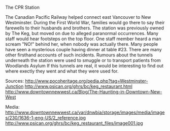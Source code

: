 The CPR Station

The Canadian Pacific Railway helped connect east Vancouver to New Westminster. During the First World War, families would go there to say their farewells to their husbands and brothers. 
The station was previously owned by The Keg, but moved on due to alleged paranormal occurrences. 
Many staff would hear footsteps on the top floor. 
One staff member heard a man scream "NO!" behind her, when nobody was actually there. Many people have seen a mysterious couple having dinner at table #23. 
There are many other firsthand accounts of such incidents.
Rumours about the tunnels underneath the station were used to smuggle or to transport patients from Woodlands Asylum
If this tunnels are real, it would be interesting to find out where exectly they went and what they were used for.

Sources:
http://www.pocoheritage.org/pedia.php?tag=Westminster-Junction
http://www.psican.org/ghrs/bc/keg_restaurant.html 
http://www.downtownnewwest.ca/Blog/The-Haunting-in-Downtown-New-West


Media:
http://www.downtownnewwest.ca/var/dnwbia/storage/images/media/images/230/1636-1-eng-US/2_reference.jpg
http://www.psican.org/ghrs/bc/keg_restaurant_files/image001.jpg
